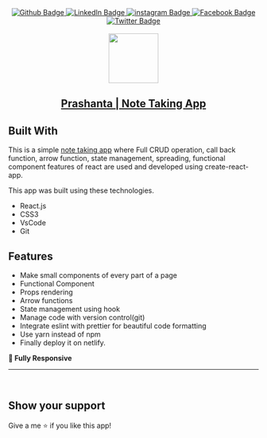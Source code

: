 <div id="badges" align="center">
  <a href="https://github.com/Prasanto19" target = "_blank">
    <img src="https://img.shields.io/badge/GitHub-100000?style=for-the-badge&logo=github&logoColor=white" alt="Github Badge"/>
  </a>
  <a href="https://www.linkedin.com/in/prasanto19" target = "_blank">
    <img src="https://img.shields.io/badge/LinkedIn-0077B5?style=for-the-badge&logo=linkedin&logoColor=white" alt="LinkedIn Badge"/>
  </a>
  <a href="https://www.instagram.com/prasanto19" target = "_blank">
    <img src="https://img.shields.io/badge/Instagram-E4405F?style=for-the-badge&logo=instagram&logoColor=white" alt="instagram Badge"/>
  </a>
  <a href="https://www.facebook.com/prasanto.cou" target = "_blank">
    <img src="https://img.shields.io/badge/Facebook-1877F2?style=for-the-badge&logo=facebook&logoColor=white" alt="Facebook Badge"/>
  </a>
  <a href="https://twitter.com/Prasanto19" target = "_blank">
    <img src="https://img.shields.io/badge/Twitter-1DA1F2?style=for-the-badge&logo=twitter&logoColor=white" alt="Twitter Badge"/>
  </a>
</div>
<Br>
<div id="header" align="center">
  <a target = "_blank" href="https://prasanto19.github.io/portfolio"><img src="https://media.giphy.com/media/MeJgB3yMMwIaHmKD4z/giphy.gif" width="100"/></a>
</div>
<h2  id="header" align="center" >
  <a target = "_blank"  href="https://note-taking-app-with-react.netlify.app" >Prashanta | Note Taking App</a>
</h2>

## Built With

This is a simple <a href="https://note-taking-app-with-react.netlify.app" target="_blank">note taking app</a> where Full CRUD operation, call back function, arrow function, state management, spreading, functional component features of react are used and developed using create-react-app.

This app was built using these technologies.

- React.js
- CSS3
- VsCode
- Git

## Features

- Make small components of every part of a page
- Functional Component
- Props rendering
- Arrow functions
- State management using hook
- Manage code with version control(git)
- Integrate eslint with prettier for beautiful code formatting
- Use yarn instead of npm
- Finally deploy it on netlify.

**📱 Fully Responsive**

<hr>
<Br>
  
## Show your support
  
Give a me ⭐ if you like this app!
